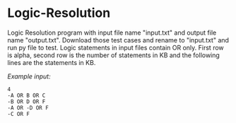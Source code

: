 # Logic-Resolution

Logic Resolution program with input file name "input.txt" and output file name "output.txt". Download those test cases and rename to "input.txt" and run py file to test.
Logic statements in input files contain OR only. First row is alpha, second row is the number of statements in KB and the following lines are the statements in KB.

*Example input:*
```-A OR F
4
-A OR B OR C
-B OR D OR F
-A OR -D OR F
-C OR F

